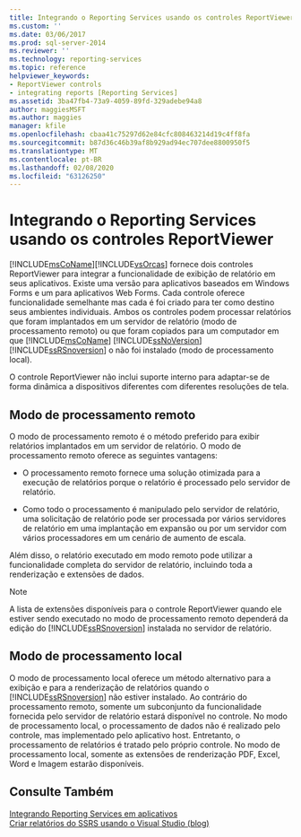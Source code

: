 ```yaml
---
title: Integrando o Reporting Services usando os controles ReportViewer | Microsoft Docs
ms.custom: ''
ms.date: 03/06/2017
ms.prod: sql-server-2014
ms.reviewer: ''
ms.technology: reporting-services
ms.topic: reference
helpviewer_keywords:
- ReportViewer controls
- integrating reports [Reporting Services]
ms.assetid: 3ba47fb4-73a9-4059-89fd-329adebe94a8
author: maggiesMSFT
ms.author: maggies
manager: kfile
ms.openlocfilehash: cbaa41c75297d62e84cfc808463214d19c4ff8fa
ms.sourcegitcommit: b87d36c46b39af8b929ad94ec707dee8800950f5
ms.translationtype: MT
ms.contentlocale: pt-BR
ms.lasthandoff: 02/08/2020
ms.locfileid: "63126250"
---
```

# <a name="integrating-reporting-services-using-the-reportviewer-controls"></a>Integrando o Reporting Services usando os controles ReportViewer
  [!INCLUDE[msCoName](../../includes/msconame-md.md)][!INCLUDE[vsOrcas](../../includes/vsorcas-md.md)] fornece dois controles ReportViewer para integrar a funcionalidade de exibição de relatório em seus aplicativos. Existe uma versão para aplicativos baseados em Windows Forms e um para aplicativos Web Forms. Cada controle oferece funcionalidade semelhante mas cada é foi criado para ter como destino seus ambientes individuais. Ambos os controles podem processar relatórios que foram implantados em um servidor de relatório (modo de processamento remoto) ou que foram copiados para um computador em que [!INCLUDE[msCoName](../../includes/msconame-md.md)] [!INCLUDE[ssNoVersion](../../includes/ssnoversion-md.md)] [!INCLUDE[ssRSnoversion](../../includes/ssrsnoversion-md.md)] o não foi instalado (modo de processamento local).  
  
 O controle ReportViewer não inclui suporte interno para adaptar-se de forma dinâmica a dispositivos diferentes com diferentes resoluções de tela.  
  
## <a name="remote-processing-mode"></a>Modo de processamento remoto  
 O modo de processamento remoto é o método preferido para exibir relatórios implantados em um servidor de relatório. O modo de processamento remoto oferece as seguintes vantagens:  
  
-   O processamento remoto fornece uma solução otimizada para a execução de relatórios porque o relatório é processado pelo servidor de relatório.  
  
-   Como todo o processamento é manipulado pelo servidor de relatório, uma solicitação de relatório pode ser processada por vários servidores de relatório em uma implantação em expansão ou por um servidor com vários processadores em um cenário de aumento de escala.  
  
 Além disso, o relatório executado em modo remoto pode utilizar a funcionalidade completa do servidor de relatório, incluindo toda a renderização e extensões de dados.  
  
> [!NOTE]  
>  A lista de extensões disponíveis para o controle ReportViewer quando ele estiver sendo executado no modo de processamento remoto dependerá da edição do [!INCLUDE[ssRSnoversion](../../includes/ssrsnoversion-md.md)] instalada no servidor de relatório.  
  
## <a name="local-processing-mode"></a>Modo de processamento local  
 O modo de processamento local oferece um método alternativo para a exibição e para a renderização de relatórios quando o [!INCLUDE[ssRSnoversion](../../includes/ssrsnoversion-md.md)] não estiver instalado. Ao contrário do processamento remoto, somente um subconjunto da funcionalidade fornecida pelo servidor de relatório estará disponível no controle. No modo de processamento local, o processamento de dados não é realizado pelo controle, mas implementado pelo aplicativo host. Entretanto, o processamento de relatórios é tratado pelo próprio controle. No modo de processamento local, somente as extensões de renderização PDF, Excel, Word e Imagem estarão disponíveis.  
  
## <a name="see-also"></a>Consulte Também  
 [Integrando Reporting Services em aplicativos](../application-integration/integrating-reporting-services-into-applications.md)   
 [Criar relatórios do SSRS usando o Visual Studio (blog)](https://jwcooney.com/2015/01/07/ssrs-basics-set-up-visual-studio-to-write-a-new-ssrs-report/)  
  
  
